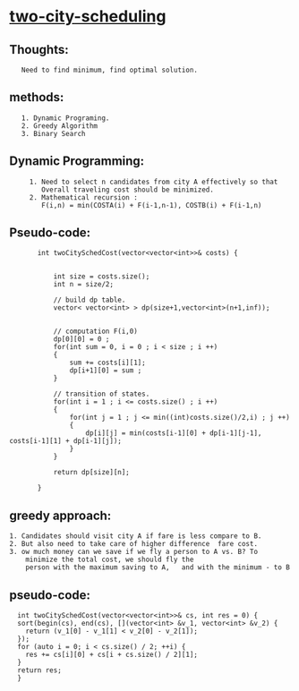 # [two-city-scheduling](https://leetcode.com/problems/two-city-scheduling/)
## Thoughts:
       Need to find minimum, find optimal solution. 
## methods: 
       1. Dynamic Programing. 
       2. Greedy Algorithm 
       3. Binary Search 
## Dynamic Programming:
         1. Need to select n candidates from city A effectively so that 
            Overall traveling cost should be minimized.
         2. Mathematical recursion : 
            F(i,n) = min(COSTA(i) + F(i-1,n-1), COSTB(i) + F(i-1,n) 
## Pseudo-code:
           int twoCitySchedCost(vector<vector<int>>& costs) {


               int size = costs.size();
               int n = size/2; 

               // build dp table. 
               vector< vector<int> > dp(size+1,vector<int>(n+1,inf));


               // computation F(i,0) 
               dp[0][0] = 0 ;
               for(int sum = 0, i = 0 ; i < size ; i ++)
               {
                   sum += costs[i][1];
                   dp[i+1][0] = sum ; 
               }

               // transition of states. 
               for(int i = 1 ; i <= costs.size() ; i ++)
               {
                   for(int j = 1 ; j <= min((int)costs.size()/2,i) ; j ++)
                   {
                       dp[i][j] = min(costs[i-1][0] + dp[i-1][j-1], costs[i-1][1] + dp[i-1][j]);
                   }
               }

               return dp[size][n]; 

           }

## greedy approach:  
    1. Candidates should visit city A if fare is less compare to B.  
    2. But also need to take care of higher difference  fare cost. 
    3. ow much money can we save if we fly a person to A vs. B? To
        minimize the total cost, we should fly the 
        person with the maximum saving to A,   and with the minimum - to B

## pseudo-code: 
      int twoCitySchedCost(vector<vector<int>>& cs, int res = 0) {
      sort(begin(cs), end(cs), [](vector<int> &v_1, vector<int> &v_2) {
        return (v_1[0] - v_1[1] < v_2[0] - v_2[1]);
      });
      for (auto i = 0; i < cs.size() / 2; ++i) {
        res += cs[i][0] + cs[i + cs.size() / 2][1];
      }
      return res;
      }